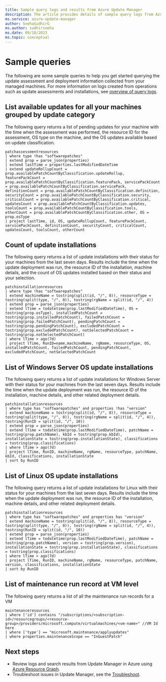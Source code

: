 ```yaml
---
title: Sample query logs and results from Azure Update Manager
description: The article provides details of sample query logs from Azure Update Manager in Azure using Azure Resource Graph
ms.service: azure-update-manager
author: SnehaSudhirG
ms.author: sudhirsneha
ms.date: 09/18/2023
ms.topic: conceptual
---
```


# Sample queries

The following are some sample queries to help you get started querying the update assessment and deployment information collected from your managed machines. For more information on logs created from operations such as update assessments and installations, see [overview of query logs](query-logs.md).
 
## List available updates for all your machines grouped by update category

The following query returns a list of pending updates for your machine with the time when the assessment was performed, the resource ID for the assessment, OS type on the machine, and the OS updates available based on update classification.

```kusto
patchassessmentresources
| where type !has "softwarepatches"
| extend prop = parse_json(properties)
| extend lastTime = properties.lastModifiedDateTime
| extend updateRollupCount = prop.availablePatchCountByClassification.updateRollup, featurePackCount = prop.availablePatchCountByClassification.featurePack, servicePackCount = prop.availablePatchCountByClassification.servicePack, definitionCount = prop.availablePatchCountByClassification.definition, securityCount = prop.availablePatchCountByClassification.security, criticalCount = prop.availablePatchCountByClassification.critical, updatesCount = prop.availablePatchCountByClassification.updates, toolsCount = prop.availablePatchCountByClassification.tools, otherCount = prop.availablePatchCountByClassification.other, OS = prop.osType
| project lastTime, id, OS, updateRollupCount, featurePackCount, servicePackCount, definitionCount, securityCount, criticalCount, updatesCount, toolsCount, otherCount
```

## Count of update installations 

The following query returns a list of update installations with their status for your machines from the last seven days. Results include the time when the update deployment was run, the resource ID of the installation, machine details, and the count of OS updates installed based on their status and your selection.

```kusto
patchinstallationresources
| where type !has "softwarepatches"
| extend machineName = tostring(split(id, "/", 8)), resourceType = tostring(split(type, "/", 0)), tostring(rgName = split(id, "/", 4))
| extend prop = parse_json(properties)
| extend lTime = todatetime(prop.lastModifiedDateTime), OS = tostring(prop.osType), installedPatchCount = tostring(prop.installedPatchCount), failedPatchCount = tostring(prop.failedPatchCount), pendingPatchCount = tostring(prop.pendingPatchCount), excludedPatchCount = tostring(prop.excludedPatchCount), notSelectedPatchCount = tostring(prop.notSelectedPatchCount)
| where lTime > ago(7d)
| project lTime, RunID=name,machineName, rgName, resourceType, OS, installedPatchCount, failedPatchCount, pendingPatchCount, excludedPatchCount, notSelectedPatchCount
```

## List of Windows Server OS update installations 

The following query returns a list of update installations for Windows Server with their status for your machines from the last seven days. Results include the time when the update deployment was run, the resource ID of the installation, machine details, and other related deployment details.

```kusto
patchinstallationresources
| where type has "softwarepatches" and properties !has "version"
| extend machineName = tostring(split(id, "/", 8)), resourceType = tostring(split(type, "/", 0)), tostring(rgName = split(id, "/", 4)), tostring(RunID = split(id, "/", 10))
| extend prop = parse_json(properties)
| extend lTime = todatetime(prop.lastModifiedDateTime), patchName = tostring(prop.patchName), kbId = tostring(prop.kbId), installationState = tostring(prop.installationState), classifications = tostring(prop.classifications)
| where lTime > ago(7d)
| project lTime, RunID, machineName, rgName, resourceType, patchName, kbId, classifications, installationState
| sort by RunID
```

## List of Linux OS update installations

The following query returns a list of update installations for Linux with their status for your machines from the last seven days. Results include the time when the update deployment was run, the resource ID of the installation, machine details, and other related deployment details.

```kusto
patchinstallationresources
| where type has "softwarepatches" and properties has "version"
| extend machineName = tostring(split(id, "/", 8)), resourceType = tostring(split(type, "/", 0)), tostring(rgName = split(id, "/", 4)), tostring(RunID = split(id, "/", 10))
| extend prop = parse_json(properties)
| extend lTime = todatetime(prop.lastModifiedDateTime), patchName = tostring(prop.patchName), version = tostring(prop.version), installationState = tostring(prop.installationState), classifications = tostring(prop.classifications)
| where lTime > ago(7d)
| project lTime, RunID, machineName, rgName, resourceType, patchName, version, classifications, installationState
| sort by RunID
```

## List of maintenance run record at VM level
The following query returns a list of all the maintenance run records for a VM

```kusto
maintenanceresources 
| where ['id'] contains "/subscriptions/<subscription-id>/resourcegroups/<resource-group>/providers/microsoft.compute/virtualmachines/<vm-name>" //VM Id here
| where ['type'] == "microsoft.maintenance/applyupdates" 
| where properties.maintenanceScope == "InGuestPatch"
```

## Next steps
- Review logs and search results from Update Manager in Azure using [Azure Resource Graph](query-logs.md).
- Troubleshoot issues in Update Manager, see the [Troubleshoot](troubleshoot.md).
